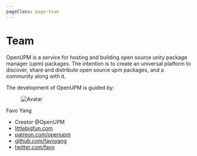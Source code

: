 ```yaml
---
pageClass: page-team
---
```

# Team

OpenUPM is a service for hosting and building open source unity package manager (upm) packages. The intention is to create an universal platform to discover, share and distribute open source upm packages, and a community along with it.

The development of OpenUPM is guided by:

<div class="tile">
  <div class="tile-icon">
    <figure class="avatar avatar-xl"><img :src="$withBase('/images/artist-favo.jpg')" alt="Avatar"></figure>
  </div>
  <div class="tile-content">
    <p class="tile-title">Favo Yang</p>
    <ul>
      <li><i class="fa fa-code"></i> Creator @OpenUPM</li>
      <li><i class="fa fa-home"></i> <a href="https://littlebigfun.com" rel="noopener noreferrer">littlebigfun.com</a></li>
      <li><i class="fab fa-patreon"></i> <a href="https://patreon.com/openupm" rel="noopener noreferrer">patreon.com/openupm</a></li>
      <li><i class="fab fa-github"></i> <a href="https://github.com/favoyang" rel="noopener noreferrer">github.com/favoyang</a></li>
      <li><i class="fab fa-twitter"></i> <a href="https://twitter.com/favo" rel="noopener noreferrer">twitter.com/favo</a></li>
    </ul>
  </div>
</div>

<style lang="scss" scoped>
.page-team {
  .avatar {
    margin-right: 0.5rem;
  }

  .tile-title {
    font-weight: bold;
    font-size: 0.9rem;
  }

  .tile-content {
    ul {
      list-style: none;
      margin: 0.8rem 0;

      li {
        list-style: none;
        margin: 0;

        i {
          display: inline-block;
          width: 1.2rem;
        }
      }
    }
  }
}
</style>